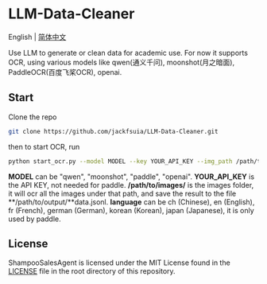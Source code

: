 # LLM-Data-Cleaner

English | [简体中文](README_zh.md)

Use LLM to generate or clean data for academic use. For now it supports OCR, using various models like qwen(通义千问), moonshot(月之暗面), PaddleOCR(百度飞桨OCR), openai.
## Start
Clone the repo
```bash
git clone https://github.com/jackfsuia/LLM-Data-Cleaner.git
```
then to start OCR, run 
```bash
python start_ocr.py --model MODEL --key YOUR_API_KEY --img_path /path/to/images/ --outdir /path/to/output/ --lang language
```
**MODEL** can be "qwen", "moonshot", "paddle", "openai". **YOUR_API_KEY** is the API KEY, not needed for paddle. **/path/to/images/** is the images folder, it will ocr all the images under that path, and save the result to the file **/path/to/output/**data.jsonl. **language** can be ch (Chinese), en (English), fr (French), german (German), korean (Korean), japan (Japanese), it is only used by paddle.

## License

ShampooSalesAgent is licensed under the MIT License found in the [LICENSE](LICENSE) file in the root directory of this repository.
